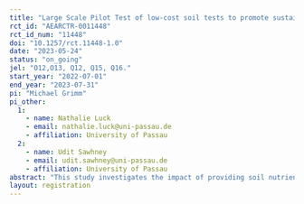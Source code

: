 ```yaml
---
title: "Large Scale Pilot Test of low-cost soil tests to promote sustainable farming practices among smallholder farms in Indonesia"
rct_id: "AEARCTR-0011448"
rct_id_num: "11448"
doi: "10.1257/rct.11448-1.0"
date: "2023-05-24"
status: "on_going"
jel: "O12,O13, Q12, Q15, Q16."
start_year: "2022-07-01"
end_year: "2023-07-31"
pi: "Michael Grimm"
pi_other:
  1:
    - name: Nathalie Luck
    - email: nathalie.luck@uni-passau.de
    - affiliation: University of Passau
  2:
    - name: Udit Sawhney
    - email: udit.sawhney@uni-passau.de
    - affiliation: University of Passau
abstract: "This study investigates the impact of providing soil nutrient management training and conducting on-the-field manual soil tests to encourage smallholder farmers to adopt a balanced fertilizer application behaviour and to increase the use of organic inputs. The intervention is implemented as a Randomized Controlled Trial, wherein information and training sessions on soil management practices are provided in a farmer group setting. Villages were randomized into three groups: (1) Control group, (2) T1: 1-day training and (3) T2: 2-day training. In T2 we additionally offered soil testing. This allows us to investigate whether soil testing can augment the effect of soil health management training. Following the in-person training, farmers in T1 and T2 further received access to a digital extension platform. This platform provides videos and tutorials on the material taught during the training. The study relies on dual-wave panel datasets (baseline and end-line survey). Given the local context of unbalanced application of chemical fertilizers, we are particularly interested in investigating whether exposure to training influences farmers’ fertilizer application behaviour. The research design also permits the exploration of potential changes in farm yields, farming profits/losses, and also farmers’ knowledge about nutrient management in response to training."
layout: registration
---
```


